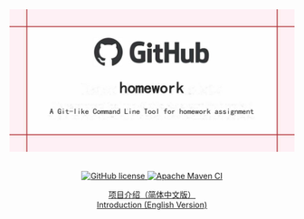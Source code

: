 <div style="text-align: center;">
  <img src="introduction.png"  alt="A Git-like CLI Tool for homework submission" />
  <br /><br />
  <p style="text-align: center;">
    <a href="https://github.com/Dragon1573/homework/LICENSE">
      <img src="https://img.shields.io/github/license/Dragon1573/Git-Homework?style=flat&label=License" alt="GitHub license" />
    </a>
    <a href="https://github.com/Dragon1573/Git-Homework/actions?query=workflow%3A%22Apache+Maven+CI%22">
      <img src="https://github.com/Dragon1573/Git-Homework/workflows/Apache%20Maven%20CI/badge.svg" alt="Apache Maven CI" />
    </a>
  </p>
  <a href="https://github.com/Dragon1573/Git-Homework/wiki/%E9%A6%96%E9%A1%B5">
    项目介绍（简体中文版）
  </a>
  <br />
  <a href="https://github.com/Dragon1573/Git-Homework/wiki">
    Introduction (English Version)
  </a>
</div>
